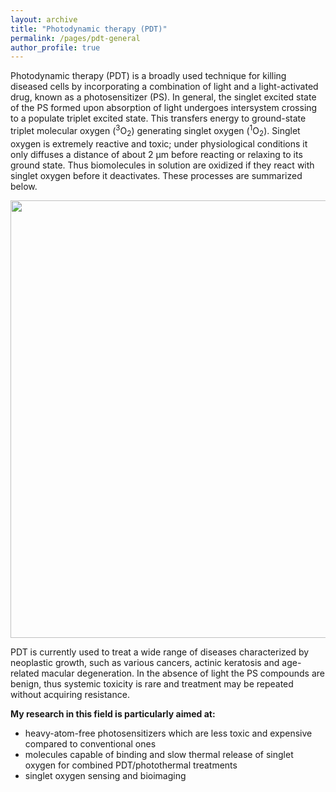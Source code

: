 ```yaml
---
layout: archive
title: "Photodynamic therapy (PDT)"
permalink: /pages/pdt-general
author_profile: true
---
```

Photodynamic therapy (PDT) is a broadly used technique for killing diseased cells by incorporating a combination of light and a light-activated drug, known as a photosensitizer (PS).  In general, the singlet excited state of the PS formed upon absorption of light undergoes intersystem crossing to a populate triplet excited state. This transfers energy to ground-state triplet molecular oxygen (<sup>3</sup>O<sub>2</sub>) generating singlet oxygen (<sup>1</sup>O<sub>2</sub>). Singlet oxygen is extremely reactive and toxic; under physiological conditions it only diffuses a distance of about 2 μm before reacting or relaxing to its ground state. Thus biomolecules in solution are oxidized if they react with singlet oxygen before it deactivates. These processes are summarized below.

<div style="text-align:center"><img src="https://mihafil.github.io/academic/images/pdt-general.jpg" style="width:700px;height:auto"></div>

PDT is currently used to treat a wide range of diseases characterized by neoplastic growth, such as various cancers, actinic keratosis and age-related macular degeneration. In the absence of light the PS compounds are benign, thus systemic toxicity is rare and treatment may be repeated without acquiring resistance.

<strong>My research in this field is particularly aimed at:</strong>

* heavy-atom-free photosensitizers which are less toxic and expensive compared to conventional ones
* molecules capable of binding and slow thermal release of singlet oxygen for combined PDT/photothermal treatments
* singlet oxygen sensing and bioimaging 
